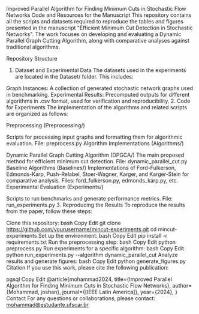 Improved Parallel Algorithm for Finding Minimum Cuts in Stochastic Flow Networks
Code and Resources for the Manuscript
This repository contains all the scripts and datasets required to reproduce the tables and figures presented in the manuscript "Efficient Minimum Cut Detection in Stochastic Networks". The work focuses on developing and evaluating a Dynamic Parallel Graph Cutting Algorithm, along with comparative analyses against traditional algorithms.

Repository Structure
1. Dataset and Experimental Data
The datasets used in the experiments are located in the Dataset/ folder. This includes:

Graph Instances: A collection of generated stochastic network graphs used in benchmarking.
Experimental Results: Precomputed outputs for different algorithms in .csv format, used for verification and reproducibility.
2. Code for Experiments
The implementation of the algorithms and related scripts are organized as follows:

Preprocessing (Preprocessing/)

Scripts for processing input graphs and formatting them for algorithmic evaluation.
File: preprocess.py
Algorithm Implementations (Algorithms/)

Dynamic Parallel Graph Cutting Algorithm (DPGCA/)
The main proposed method for efficient minimum cut detection.
File: dynamic_parallel_cut.py
Baseline Algorithms (Baselines/)
Implementations of Ford-Fulkerson, Edmonds-Karp, Push-Relabel, Stoer-Wagner, Karger, and Karger-Stein for comparative analysis.
Files: ford_fulkerson.py, edmonds_karp.py, etc.
Experimental Evaluation (Experiments/)

Scripts to run benchmarks and generate performance metrics.
File: run_experiments.py
3. Reproducing the Results
To reproduce the results from the paper, follow these steps:

Clone this repository:
bash
Copy
Edit
git clone https://github.com/yourusername/mincut-experiments.git
cd mincut-experiments
Set up the environment:
bash
Copy
Edit
pip install -r requirements.txt
Run the preprocessing step:
bash
Copy
Edit
python preprocess.py
Run experiments for a specific algorithm:
bash
Copy
Edit
python run_experiments.py --algorithm dynamic_parallel_cut
Analyze results and generate figures:
bash
Copy
Edit
python generate_figures.py
Citation
If you use this work, please cite the following publication:

pgsql
Copy
Edit
@article{mohammad2024,
  title={Improved Parallel Algorithm for Finding Minimum Cuts in Stochastic Flow Networks},
  author={Mohammad, joshan},
  journal={[IEEE Latin America]},
  year={2024},
}
Contact
For any questions or collaborations, please contact: mohammad@estudante.ufscar.br
